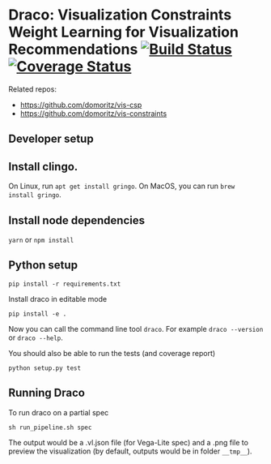 # Draco: Visualization Constraints Weight Learning for Visualization Recommendations [![Build Status](https://travis-ci.org/domoritz/draco.svg?branch=master)](https://travis-ci.org/domoritz/draco) [![Coverage Status](https://coveralls.io/repos/github/domoritz/draco/badge.svg?branch=master)](https://coveralls.io/github/domoritz/draco?branch=master)

Related repos:
* https://github.com/domoritz/vis-csp
* https://github.com/domoritz/vis-constraints

## Developer setup

## Install clingo.

On Linux, run `apt get install gringo`. On MacOS, you can run `brew install gringo`.

## Install node dependencies

`yarn` or `npm install`

## Python setup

`pip install -r requirements.txt`

Install draco in editable mode

`pip install -e .`

Now you can call the command line tool `draco`. For example `draco --version` or `draco --help`.

You should also be able to run the tests (and coverage report)

`python setup.py test`

## Running Draco

To run draco on a partial spec

`sh run_pipeline.sh spec`

The output would be a .vl.json file (for Vega-Lite spec) and a .png file to preview the visualization (by default, outputs would be in folder `__tmp__`).
